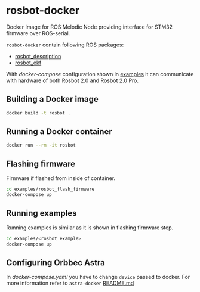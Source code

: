 # rosbot-docker
Docker Image for ROS Melodic Node providing interface for STM32 firmware over ROS-serial.

`rosbot-docker` contain following ROS packages:
- [rosbot_description](https://github.com/husarion/rosbot_description)
- [rosbot_ekf](https://github.com/husarion/rosbot_ekf)

With *docker-compose* configuration shown in [examples](./examples) it can communicate with hardware of both Rosbot 2.0 and Rosbot 2.0 Pro.

## Building a Docker image

```bash
docker build -t rosbot .
```

## Running a Docker container

```bash
docker run --rm -it rosbot 
```

## Flashing firmware

Firmware if flashed from inside of container.
 ``` bash
cd examples/rosbot_flash_firmware
docker-compose up
 ```

## Running examples

Running examples is similar as it is shown in flashing firmware step.
 ``` bash
cd examples/<rosbot example>
docker-compose up
 ```

## Configuring Orbbec Astra

In *docker-compose.yaml* you have to change `device` passed to docker. For more information refer to `astra-docker` [README.md](https://github.com/husarion/astra-docker)

